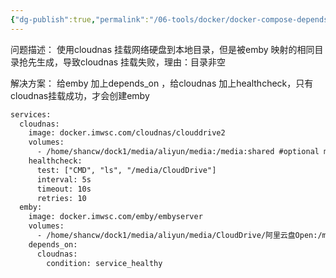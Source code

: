 ```yaml
---
{"dg-publish":true,"permalink":"/06-tools/docker/docker-compose-depends-on/","title":"docker compose 下通过depends on + health check 解决 挂载网盘目录被其他容器抢先生成目录","created":"2024-06-18T15:31:48.220+08:00","updated":"2024-06-18T15:31:32.000+08:00"}
---
```


问题描述：
使用cloudnas 挂载网络硬盘到本地目录，但是被emby 映射的相同目录抢先生成，导致cloudnas 挂载失败，理由：目录非空

解决方案：
给emby 加上depends_on ，给cloudnas 加上healthcheck，只有cloudnas挂载成功，才会创建emby

```xml
services:
  cloudnas:
    image: docker.imwsc.com/cloudnas/clouddrive2
    volumes:
      - /home/shancw/dock1/media/aliyun/media:/media:shared #optional media path of host
    healthcheck:
      test: ["CMD", "ls", "/media/CloudDrive"]
      interval: 5s
      timeout: 10s
      retries: 10
  emby:
    image: docker.imwsc.com/emby/embyserver
    volumes:
      - /home/shancw/dock1/media/aliyun/media/CloudDrive/阿里云盘Open:/media/aliyun
    depends_on:
      cloudnas:
        condition: service_healthy
```